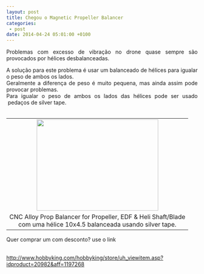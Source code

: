 ```yaml
---
layout: post
title: Chegou o Magnetic Propeller Balancer
categories:
 - post
date: 2014-04-24 05:01:00 +0100
---
```


<div class="separator" style="clear: both; text-align: justify;">
Problemas com excesso de vibração no drone quase sempre são provocados por hélices desbalanceadas.</div>

<a name="more"></a>  

<div class="separator" style="clear: both; text-align: justify;">
A solução para este problema é usar um balanceado de hélices para igualar o peso de ambos os lados.</div>

<div class="separator" style="clear: both; text-align: justify;">
Geralmente a diferença de peso é muito pequena, mas ainda assim pode provocar problemas.&nbsp;</div>

<div class="separator" style="clear: both; text-align: justify;">
Para igualar o peso de ambos os lados das hélices pode ser usado &nbsp;pedaços de silver tape.&nbsp;</div>

<div class="separator" style="clear: both; text-align: center;">
<br/></div>

<table align="center" cellpadding="0" cellspacing="0" class="tr-caption-container" style="margin-left: auto; margin-right: auto; text-align: center;"><tbody>
<tr><td style="text-align: center;"><a href="http://2.bp.blogspot.com/-9hR3wzoRKW0/U1iKSbc3i8I/AAAAAAAAqMg/xTmX1pLKQog/s1600/IMG_20140415_182347.jpg" imageanchor="1" style="margin-left: auto; margin-right: auto;"><img border="0" height="240" src="http://2.bp.blogspot.com/-9hR3wzoRKW0/U1iKSbc3i8I/AAAAAAAAqMg/xTmX1pLKQog/s1600/IMG_20140415_182347.jpg" width="320"/></a></td></tr>
<tr><td class="tr-caption" style="text-align: center;">CNC Alloy Prop Balancer for Propeller, EDF &amp; Heli Shaft/Blade<br/>
com uma hélice 10x4.5 balanceada usando silver tape.</td></tr>
</tbody></table>

  

Quer comprar um com desconto? use o link  

<div>
<br/>
<a href="http://www.hobbyking.com/hobbyking/store/uh_viewitem.asp?idproduct=20982&amp;aff=1197268" target="_blank">http://www.hobbyking.com/hobbyking/store/uh_viewitem.asp?idproduct=20982&amp;aff=1197268</a></div>